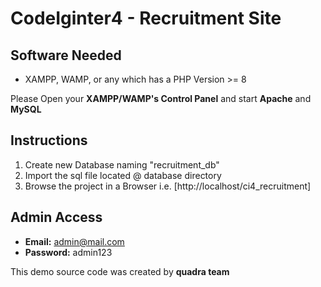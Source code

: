 # CodeIginter4 - Recruitment Site

## Software Needed
- XAMPP, WAMP, or any which has a PHP Version >= 8

Please Open your **XAMPP/WAMP's Control Panel** and start **Apache** and **MySQL**

## Instructions

1. Create new Database naming "recruitment_db"
2. Import the sql file located @ database directory
3. Browse the project in a Browser i.e. [http://localhost/ci4_recruitment]

## Admin Access

- **Email:** admin@mail.com
- **Password:** admin123

This demo source code was created by **quadra team**
